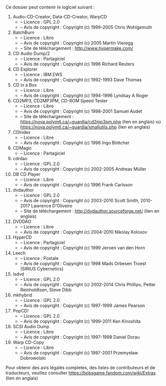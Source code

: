 ﻿Ce dossier peut contenir le logiciel suivant :

1. Audio-CD-Creator, Data-CD-Creator, WarpCD
   - – Licence : GPL 2.0
   - – Avis de copyright : Copyright (c) 1999-2005 Chris Wohlgemuth
2. BatchBurn
   - – Licence : Libre
   - – Avis de copyright : Copyright (c) 2005 Martin Vieregg
   - – Site de téléchargement : http://www.hypermake.com/
3. CD Audio Dump/2
   - – Licence : Partagiciel
   - – Avis de copyright : Copyright (c) 1996 Richard Reuters
4. CD Explorer
   - – Licence : IBM EWS
   - – Avis de copyright : Copyright (c) 1992-1993 Dave Thomas
5. CD in a Box
   - – Licence : Libre
   - – Avis de copyright : Copyright (c) 1994-1996 Lyndsay A Roger
6. CD2MP3, CD2MP3PM, CD-ROM Speed Tester
   - – Licence : Libre
   - – Avis de copyright : Copyright (c) 1998-2001 Samuel Audet
   - – Site de téléchargement : https://nova.polymtl.ca/~guardia/cd2mp3pm.php (lien en anglais) où https://nova.polymtl.ca/~guardia/smallutils.php (lien en anglais)
7. CDIndex
   - – Licence : Libre
   - – Avis de copyright : Copyright (c) 1998 Ingo Böttcher
8. CDMagic
   - – Licence : Partagiciel
9. cdrdao
   - – Licence : GPL 2.0
   - – Avis de copyright : Copyright (c) 2002-2005 Andreas Müller
10. DB CD Player
    - – Licence : Libre
    - – Avis de copyright : Copyright (c) 1996 Frank Carlsson
11. dvdauthor
    - – Licence : GPL 2.0
    - – Avis de copyright : Copyright (c) 2003-2010 Scott Smith, 2010-2017 Lawrence D'Oliveiro
    - – Site de téléchargement : http://dvdauthor.sourceforge.net/ (lien en anglais)
12. DVDDAO
    - – Licence : Libre
    - – Avis de copyright : Copyright (c) 2004-2010 Nikolay Kolosov
13. HyperCD
    - – Licence : Partagiciel
    - – Avis de copyright : Copyright (c) 1999 Jeroen van den Horn
14. Leech
    - – Licence : Postale
    - – Avis de copyright : Copyright (c) 1998 Mads Orbesen Troest (SIRIUS Cybernetics)
15. lsdvd
    - – Licence : GPL 2.0
    - – Avis de copyright : Copyright (c) 2002-2014 Chris Phillips, Petter Reinholdtsen, Steve Dibb
16. mkhybrid 
    - – Licence : GPL 2.0
    - – Avis de copyright : Copyright (c) 1997-1999 James Pearson
16. PopCD!
    - – Licence : GPL 2.0
    - – Avis de copyright : Copyright (c) 1999-2011 Ken Kinoshita
17. SCSI Audio Dump
    - – Licence : Libre
    - – Avis de copyright : Copyright (c) 1997-1998 Daniel Dorau
18. Warp CD-Copy
    - – Licence : Libre
    - – Avis de copyright : Copyright (c) 1997-2001 Przemysław Dobrowolski

Pour obtenir des avis légalés completes, des listes de contributeurs et de traducteurs, veuillez consulter https://bobsgame.fandom.com/wiki/Extras (lien en anglais)
